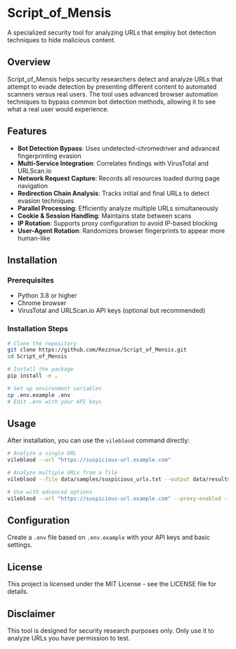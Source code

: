 # Script_of_Mensis

A specialized security tool for analyzing URLs that employ bot detection techniques to hide malicious content.

## Overview

Script_of_Mensis helps security researchers detect and analyze URLs that attempt to evade detection by presenting different content to automated scanners versus real users. The tool uses advanced browser automation techniques to bypass common bot detection methods, allowing it to see what a real user would experience.

## Features

- **Bot Detection Bypass**: Uses undetected-chromedriver and advanced fingerprinting evasion
- **Multi-Service Integration**: Correlates findings with VirusTotal and URLScan.io
- **Network Request Capture**: Records all resources loaded during page navigation
- **Redirection Chain Analysis**: Tracks initial and final URLs to detect evasion techniques
- **Parallel Processing**: Efficiently analyze multiple URLs simultaneously
- **Cookie & Session Handling**: Maintains state between scans
- **IP Rotation**: Supports proxy configuration to avoid IP-based blocking
- **User-Agent Rotation**: Randomizes browser fingerprints to appear more human-like

## Installation

### Prerequisites

- Python 3.8 or higher
- Chrome browser
- VirusTotal and URLScan.io API keys (optional but recommended)

### Installation Steps

```bash
# Clone the repository
git clone https://github.com/Rezznux/Script_of_Mensis.git
cd Script_of_Mensis

# Install the package
pip install -e .

# Set up environment variables
cp .env.example .env
# Edit .env with your API keys
```

## Usage

After installation, you can use the `vileblood` command directly:

```bash
# Analyze a single URL
vileblood --url "https://suspicious-url.example.com"

# Analyze multiple URLs from a file
vileblood --file data/samples/suspicious_urls.txt --output data/results/analysis.json

# Use with advanced options
vileblood --url "https://suspicious-url.example.com" --proxy-enabled --behavior-simulation
```

## Configuration

Create a `.env` file based on `.env.example` with your API keys and basic settings.

## License

This project is licensed under the MIT License - see the LICENSE file for details.

## Disclaimer

This tool is designed for security research purposes only. Only use it to analyze URLs you have permission to test.